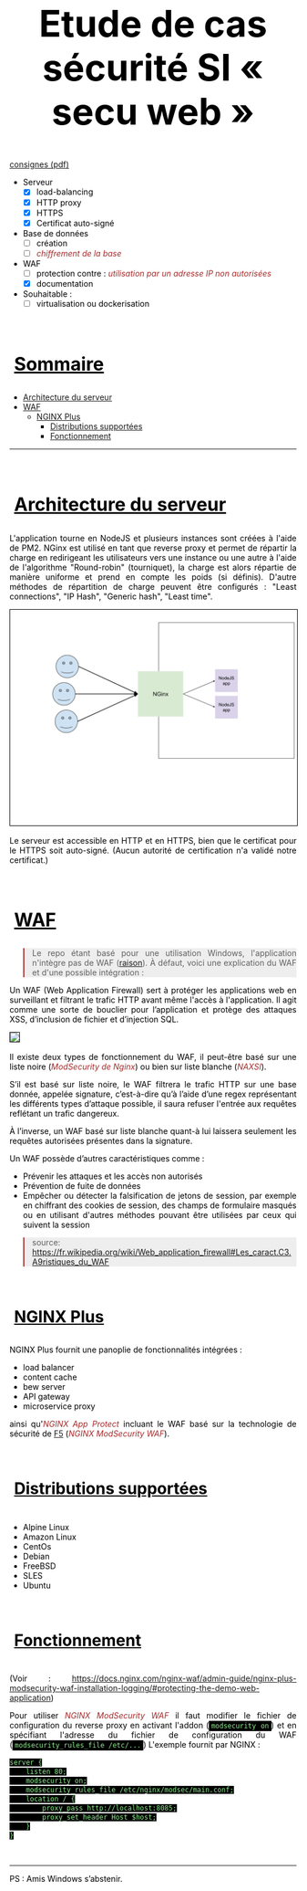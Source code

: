 # Etude de cas sécurité SI « secu web »

[consignes (pdf)](https://teams.microsoft.com/l/file/e47613ce-619b-432e-82dd-377b4b5b75b5?tenantId=8a2f18a9-8f0e-4f76-a585-9b07b3a38dea&fileType=pdf&objectUrl=https%3A%2F%2Feduservices.sharepoint.com%2Fsites%2FM1ESI333%2FDocuments%20partages%2FSECURISATION%20DU%20CODE%2FNFConsulting_secuWeb%20I1%20MDS%20Rennes.pdf&baseUrl=https%3A%2F%2Feduservices.sharepoint.com%2Fsites%2FM1ESI333&serviceName=teams&threadId=19:44220b72aa934a5ca67aba8e06c84dc7@thread.tacv2&messageId=1614673973035&groupId=b164e3e9-dad8-4e03-badf-910b4c64802a)


- Serveur
  - [x] load-balancing
  - [x] HTTP proxy
  - [x] HTTPS
  - [x] Certificat auto-signé
- Base de données
  - [ ] création
  - [ ] *chiffrement  de  la  base*
- WAF
  - [ ] protection contre : *utilisation par un adresse IP non autorisées*
  - [x] documentation

- Souhaitable :
  - [ ]  virtualisation  ou  dockerisation

## Sommaire
  - [Architecture du serveur](#architecture-du-serveur)
  - [WAF](#waf)
    - [NGINX Plus](#nginx-plus)
      - [Distributions supportées](#distributions-supportées)
      - [Fonctionnement](#fonctionnement)

<hr>

## Architecture du serveur

L'application tourne en NodeJS et plusieurs instances sont créées à l'aide de PM2. NGinx est utilisé en tant que reverse proxy et permet de répartir la charge en redirigeant les utilisateurs vers une instance ou une autre à l'aide de l'algorithme "Round-robin" (tourniquet), la charge est alors répartie de manière uniforme et prend en compte les poids (si définis). D'autre méthodes de répartition de charge peuvent être configurés : "Least connections", "IP Hash", "Generic hash", "Least time".

![](./server_config.svg)

Le serveur est accessible en HTTP et en HTTPS, bien que le certificat pour le HTTPS soit auto-signé. (Aucun autorité de certification n'a validé notre certificat.)

## WAF

> Le repo étant basé pour une utilisation Windows, l'application n'intègre pas de WAF ([raison](#distributions-support%C3%A9es)).
À défaut, voici une explication du WAF et d'une possible intégration :


Un WAF (Web Application Firewall) sert à protéger les applications web en surveillant et filtrant le trafic HTTP avant même l'accès à l'application.
Il agit comme une sorte de bouclier pour l’application et protège des attaques XSS, d’inclusion de fichier et d’injection SQL.

![](https://avinetworks.com/wp-content/uploads/2019/03/web-application-firewall-diagram.svg)

Il existe deux types de fonctionnement du WAF, il peut-être basé sur une liste noire (*ModSecurity de Nginx*) ou bien sur liste blanche (*NAXSI*).

S’il est basé sur liste noire, le WAF filtrera le trafic HTTP sur une base donnée, appelée signature, c’est-à-dire qu’à l’aide d’une regex représentant les différents types d’attaque possible, il saura refuser l'entrée aux requêtes reflétant un trafic dangereux.

À l’inverse, un WAF basé sur liste blanche quant-à lui laissera seulement les requêtes autorisées présentes dans la signature.

Un WAF possède d’autres caractéristiques comme :

* Prévenir les attaques et les accès non autorisés
* Prévention de fuite de données
* Empêcher ou détecter la falsification de jetons de session, par exemple en chiffrant des cookies de session, des champs de formulaire masqués ou en utilisant d'autres méthodes pouvant être utilisées par ceux qui suivent la session

> source: https://fr.wikipedia.org/wiki/Web_application_firewall#Les_caract.C3.A9ristiques_du_WAF


### NGINX Plus

NGINX Plus fournit une panoplie de fonctionnalités intégrées :
* load balancer
* content cache
* bew server
* API gateway
* microservice proxy

ainsi qu'*NGINX App Protect* incluant le WAF basé sur la technologie de sécurité de [F5](https://www.f5.com/) (*NGINX ModSecurity WAF*).

#### Distributions supportées

* Alpine Linux
* Amazon Linux
* CentOs
* Debian
* FreeBSD
* SLES
* Ubuntu

#### Fonctionnement

(Voir : https://docs.nginx.com/nginx-waf/admin-guide/nginx-plus-modsecurity-waf-installation-logging/#protecting-the-demo-web-application)

Pour utiliser *NGINX ModSecurity WAF* il faut modifier le fichier de configuration du reverse proxy en activant l'addon (`modsecurity on`) et en spécifiant l'adresse du fichier de configuration du WAF (`modsecurity_rules_file /etc/...`)
L'exemple fournit par NGINX :
```apacheconf
server {
    listen 80;
    modsecurity on;
    modsecurity_rules_file /etc/nginx/modsec/main.conf;
    location / {
        proxy_pass http://localhost:8085;
        proxy_set_header Host $host;
    }
}
```



<br>

___

PS : Amis Windows s’abstenir.











<style> /* Auhor: Cédric B. GitHub: https://github.com/CedricBardaine Date: 2021 */ html { background-color: white; /* background-color: #FFFEEE; */ } body { color: black; text-align: justify; } code { background-color: black; color: lightgreen; padding: 2px 4px; /* Y X */ } pre code { padding: unset; } em { color: brown; } blockquote { border-color: brown; background-color: #EEEEEE !important; } blockquote p { background-color: inherit } /* p:hover { background-color: #FFFEEE; padding-left: 4px; } */ h1, h2, h3, h4, h5, h6 { font-size: 64px; padding: 32px 0px 4px 0px; /* top right bottom left */ text-align: center; } h2, h3, h4, h5, h6 { font-size: 32px; text-indent: 8px; text-decoration: underline; text-align: inherit; } h3, h4, h5, h6 { font-size: 28px; } h4, h5, h6 { font-size: 28px; } h5, h6 { font-size: 24px; } h6 { font-size: 20px; } img { border: solid 1px black; /* margin: 4px; */ } </style>